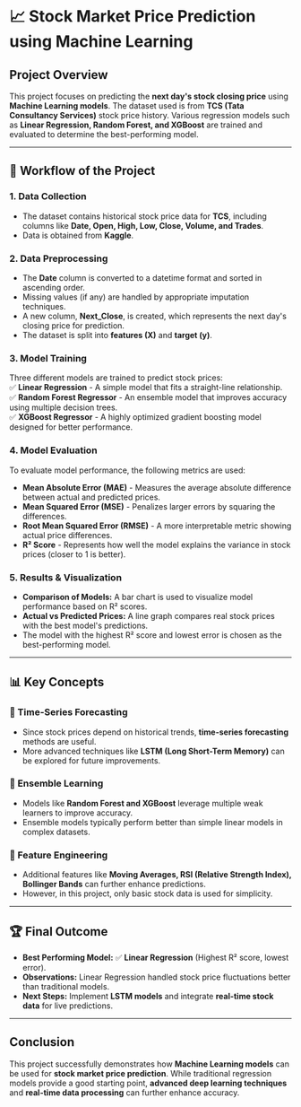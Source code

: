 # 📈 Stock Market Price Prediction using Machine Learning  

## Project Overview  
This project focuses on predicting the **next day's stock closing price** using **Machine Learning models**. The dataset used is from **TCS (Tata Consultancy Services)** stock price history. Various regression models such as **Linear Regression, Random Forest, and XGBoost** are trained and evaluated to determine the best-performing model.

---

## 📌 Workflow of the Project  

### **1. Data Collection**  
- The dataset contains historical stock price data for **TCS**, including columns like **Date, Open, High, Low, Close, Volume, and Trades**.
- Data is obtained from **Kaggle**.

### **2. Data Preprocessing**  
- The **Date** column is converted to a datetime format and sorted in ascending order.
- Missing values (if any) are handled by appropriate imputation techniques.
- A new column, **Next_Close**, is created, which represents the next day's closing price for prediction.
- The dataset is split into **features (X)** and **target (y)**.

### **3. Model Training**  
Three different models are trained to predict stock prices:  
✅ **Linear Regression** - A simple model that fits a straight-line relationship.  
✅ **Random Forest Regressor** - An ensemble model that improves accuracy using multiple decision trees.  
✅ **XGBoost Regressor** - A highly optimized gradient boosting model designed for better performance.  

### **4. Model Evaluation**  
To evaluate model performance, the following metrics are used:  
- **Mean Absolute Error (MAE)** - Measures the average absolute difference between actual and predicted prices.  
- **Mean Squared Error (MSE)** - Penalizes larger errors by squaring the differences.  
- **Root Mean Squared Error (RMSE)** - A more interpretable metric showing actual price differences.  
- **R² Score** - Represents how well the model explains the variance in stock prices (closer to 1 is better).  

### **5. Results & Visualization**  
- **Comparison of Models:** A bar chart is used to visualize model performance based on R² scores.
- **Actual vs Predicted Prices:** A line graph compares real stock prices with the best model's predictions.
- The model with the highest R² score and lowest error is chosen as the best-performing model.

---

## 📊 Key Concepts  

### **📅 Time-Series Forecasting**  
- Since stock prices depend on historical trends, **time-series forecasting** methods are useful.
- More advanced techniques like **LSTM (Long Short-Term Memory)** can be explored for future improvements.

### **💪 Ensemble Learning**  
- Models like **Random Forest and XGBoost** leverage multiple weak learners to improve accuracy.
- Ensemble models typically perform better than simple linear models in complex datasets.

### **🔄 Feature Engineering**  
- Additional features like **Moving Averages, RSI (Relative Strength Index), Bollinger Bands** can further enhance predictions.
- However, in this project, only basic stock data is used for simplicity.

---

## 🏆 Final Outcome  
- **Best Performing Model:** ✅ **Linear Regression** (Highest R² score, lowest error).  
- **Observations:** Linear Regression handled stock price fluctuations better than traditional models.  
- **Next Steps:** Implement **LSTM models** and integrate **real-time stock data** for live predictions.  

---

## Conclusion  
This project successfully demonstrates how **Machine Learning models** can be used for **stock market price prediction**. While traditional regression models provide a good starting point, **advanced deep learning techniques** and **real-time data processing** can further enhance accuracy.

